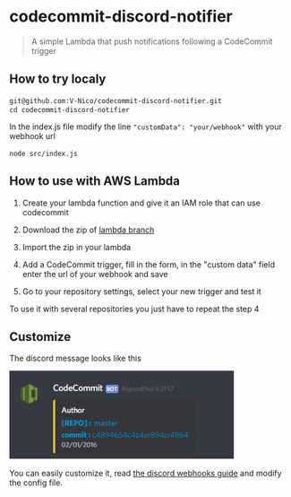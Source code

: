 # codecommit-discord-notifier

> A simple Lambda that push notifications following a CodeCommit trigger

## How to try localy

```shell
git@github.com:V-Nico/codecommit-discord-notifier.git
cd codecommit-discord-notifier
```

In the index.js file modify the line `"customData": "your/webhook"` with your webhook url

```shell
node src/index.js
```

## How to use with AWS Lambda

1. Create your lambda function and give it an IAM role that can use codecommit

2. Download the zip of [lambda branch](https://github.com/V-Nico/codecommit-discord-notifier/tree/lambda)

3. Import the zip in your lambda

4. Add a CodeCommit trigger, fill in the form, in the "custom data" field enter the url of your webhook and save

5. Go to your repository settings, select your new trigger and test it

To use it with several repositories you just have to repeat the step 4

## Customize

The discord message looks like this

![discord message](img/discord.png)

You can easily customize it, read [the discord webhooks guide](https://birdie0.github.io/discord-webhooks-guide/) and modify the config file.